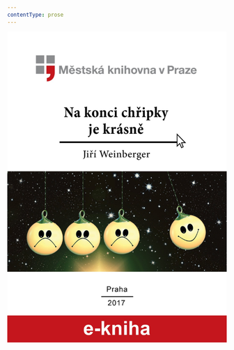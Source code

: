 ```yaml
---
contentType: prose
---
```


<section>

![Na konci chřipky je krásně](./resources/obalka.jpg)

</section>
